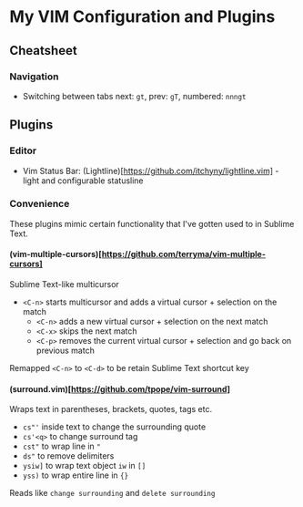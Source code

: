 # My VIM Configuration and Plugins

## Cheatsheet

### Navigation

- Switching between tabs next: `gt`, prev: `gT`, numbered: `nnngt`

## Plugins

### Editor
- Vim Status Bar: (Lightline)[https://github.com/itchyny/lightline.vim] - light and configurable statusline

### Convenience
These plugins mimic certain functionality that I've gotten used to in Sublime Text.

#### (vim-multiple-cursors)[https://github.com/terryma/vim-multiple-cursors]

Sublime Text-like multicursor

- `<C-n>` starts multicursor and adds a virtual cursor + selection on the match
  - `<C-n>` adds a new virtual cursor + selection on the next match
  - `<C-x>` skips the next match
  - `<C-p>` removes the current virtual cursor + selection and go back on previous match

Remapped `<C-n>` to `<C-d>` to be retain Sublime Text shortcut key

#### (surround.vim)[https://github.com/tpope/vim-surround]

Wraps text in parentheses, brackets, quotes, tags etc.

- `cs"'` inside text to change the surrounding quote
- `cs'<q>` to change surround tag
- `cst"` to wrap line in `"`
- `ds"` to remove delimiters
- `ysiw]` to wrap text object `iw` in `[]`
- `yss)` to wrap entire line in `{}`

Reads like `change surrounding` and `delete surrounding`
